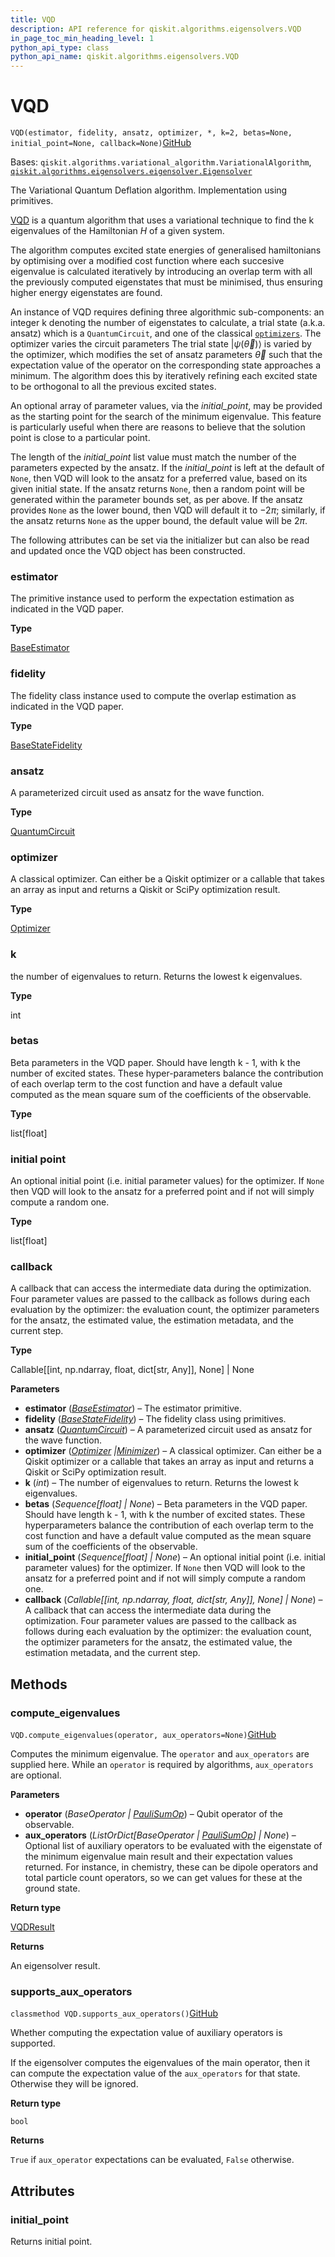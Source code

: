 ```yaml
---
title: VQD
description: API reference for qiskit.algorithms.eigensolvers.VQD
in_page_toc_min_heading_level: 1
python_api_type: class
python_api_name: qiskit.algorithms.eigensolvers.VQD
---
```


# VQD

<span id="qiskit.algorithms.eigensolvers.VQD" />

`VQD(estimator, fidelity, ansatz, optimizer, *, k=2, betas=None, initial_point=None, callback=None)`[GitHub](https://github.com/qiskit/qiskit/tree/stable/0.22/qiskit/algorithms/eigensolvers/vqd.py "view source code")

Bases: `qiskit.algorithms.variational_algorithm.VariationalAlgorithm`, [`qiskit.algorithms.eigensolvers.eigensolver.Eigensolver`](qiskit.algorithms.eigensolvers.Eigensolver "qiskit.algorithms.eigensolvers.eigensolver.Eigensolver")

The Variational Quantum Deflation algorithm. Implementation using primitives.

[VQD](https://arxiv.org/abs/1805.08138) is a quantum algorithm that uses a variational technique to find the k eigenvalues of the Hamiltonian $H$ of a given system.

The algorithm computes excited state energies of generalised hamiltonians by optimising over a modified cost function where each succesive eigenvalue is calculated iteratively by introducing an overlap term with all the previously computed eigenstates that must be minimised, thus ensuring higher energy eigenstates are found.

An instance of VQD requires defining three algorithmic sub-components: an integer k denoting the number of eigenstates to calculate, a trial state (a.k.a. ansatz) which is a `QuantumCircuit`, and one of the classical [`optimizers`](qiskit.algorithms.optimizers#module-qiskit.algorithms.optimizers "qiskit.algorithms.optimizers"). The optimizer varies the circuit parameters The trial state $\vert \psi(\vec\theta)\rangle$ is varied by the optimizer, which modifies the set of ansatz parameters $\vec\theta$ such that the expectation value of the operator on the corresponding state approaches a minimum. The algorithm does this by iteratively refining each excited state to be orthogonal to all the previous excited states.

An optional array of parameter values, via the *initial\_point*, may be provided as the starting point for the search of the minimum eigenvalue. This feature is particularly useful when there are reasons to believe that the solution point is close to a particular point.

The length of the *initial\_point* list value must match the number of the parameters expected by the ansatz. If the *initial\_point* is left at the default of `None`, then VQD will look to the ansatz for a preferred value, based on its given initial state. If the ansatz returns `None`, then a random point will be generated within the parameter bounds set, as per above. If the ansatz provides `None` as the lower bound, then VQD will default it to $-2\pi$; similarly, if the ansatz returns `None` as the upper bound, the default value will be $2\pi$.

The following attributes can be set via the initializer but can also be read and updated once the VQD object has been constructed.

<span id="qiskit.algorithms.eigensolvers.VQD.estimator" />

### estimator

The primitive instance used to perform the expectation estimation as indicated in the VQD paper.

**Type**

[BaseEstimator](qiskit.primitives.BaseEstimator "qiskit.primitives.BaseEstimator")

<span id="qiskit.algorithms.eigensolvers.VQD.fidelity" />

### fidelity

The fidelity class instance used to compute the overlap estimation as indicated in the VQD paper.

**Type**

[BaseStateFidelity](qiskit.algorithms.state_fidelities.BaseStateFidelity "qiskit.algorithms.state_fidelities.BaseStateFidelity")

<span id="qiskit.algorithms.eigensolvers.VQD.ansatz" />

### ansatz

A parameterized circuit used as ansatz for the wave function.

**Type**

[QuantumCircuit](qiskit.circuit.QuantumCircuit "qiskit.circuit.QuantumCircuit")

<span id="qiskit.algorithms.eigensolvers.VQD.optimizer" />

### optimizer

A classical optimizer. Can either be a Qiskit optimizer or a callable that takes an array as input and returns a Qiskit or SciPy optimization result.

**Type**

[Optimizer](qiskit.algorithms.optimizers.Optimizer "qiskit.algorithms.optimizers.Optimizer")

<span id="qiskit.algorithms.eigensolvers.VQD.k" />

### k

the number of eigenvalues to return. Returns the lowest k eigenvalues.

**Type**

int

<span id="qiskit.algorithms.eigensolvers.VQD.betas" />

### betas

Beta parameters in the VQD paper. Should have length k - 1, with k the number of excited states. These hyper-parameters balance the contribution of each overlap term to the cost function and have a default value computed as the mean square sum of the coefficients of the observable.

**Type**

list\[float]

### initial point

An optional initial point (i.e. initial parameter values) for the optimizer. If `None` then VQD will look to the ansatz for a preferred point and if not will simply compute a random one.

**Type**

list\[float]

<span id="qiskit.algorithms.eigensolvers.VQD.callback" />

### callback

A callback that can access the intermediate data during the optimization. Four parameter values are passed to the callback as follows during each evaluation by the optimizer: the evaluation count, the optimizer parameters for the ansatz, the estimated value, the estimation metadata, and the current step.

**Type**

Callable\[\[int, np.ndarray, float, dict\[str, Any]], None] | None

**Parameters**

*   **estimator** ([*BaseEstimator*](qiskit.primitives.BaseEstimator "qiskit.primitives.BaseEstimator")) – The estimator primitive.
*   **fidelity** ([*BaseStateFidelity*](qiskit.algorithms.state_fidelities.BaseStateFidelity "qiskit.algorithms.state_fidelities.BaseStateFidelity")) – The fidelity class using primitives.
*   **ansatz** ([*QuantumCircuit*](qiskit.circuit.QuantumCircuit "qiskit.circuit.QuantumCircuit")) – A parameterized circuit used as ansatz for the wave function.
*   **optimizer** ([*Optimizer*](qiskit.algorithms.optimizers.Optimizer "qiskit.algorithms.optimizers.Optimizer")  *|*[*Minimizer*](qiskit.algorithms.optimizers.Minimizer "qiskit.algorithms.optimizers.Minimizer")) – A classical optimizer. Can either be a Qiskit optimizer or a callable that takes an array as input and returns a Qiskit or SciPy optimization result.
*   **k** (*int*) – The number of eigenvalues to return. Returns the lowest k eigenvalues.
*   **betas** (*Sequence\[float] | None*) – Beta parameters in the VQD paper. Should have length k - 1, with k the number of excited states. These hyperparameters balance the contribution of each overlap term to the cost function and have a default value computed as the mean square sum of the coefficients of the observable.
*   **initial\_point** (*Sequence\[float] | None*) – An optional initial point (i.e. initial parameter values) for the optimizer. If `None` then VQD will look to the ansatz for a preferred point and if not will simply compute a random one.
*   **callback** (*Callable\[\[int, np.ndarray, float, dict\[str, Any]], None] | None*) – A callback that can access the intermediate data during the optimization. Four parameter values are passed to the callback as follows during each evaluation by the optimizer: the evaluation count, the optimizer parameters for the ansatz, the estimated value, the estimation metadata, and the current step.

## Methods

### compute\_eigenvalues

<span id="qiskit.algorithms.eigensolvers.VQD.compute_eigenvalues" />

`VQD.compute_eigenvalues(operator, aux_operators=None)`[GitHub](https://github.com/qiskit/qiskit/tree/stable/0.22/qiskit/algorithms/eigensolvers/vqd.py "view source code")

Computes the minimum eigenvalue. The `operator` and `aux_operators` are supplied here. While an `operator` is required by algorithms, `aux_operators` are optional.

**Parameters**

*   **operator** (*BaseOperator |* [*PauliSumOp*](qiskit.opflow.primitive_ops.PauliSumOp "qiskit.opflow.primitive_ops.PauliSumOp")) – Qubit operator of the observable.
*   **aux\_operators** (*ListOrDict\[BaseOperator |* [*PauliSumOp*](qiskit.opflow.primitive_ops.PauliSumOp "qiskit.opflow.primitive_ops.PauliSumOp")*] | None*) – Optional list of auxiliary operators to be evaluated with the eigenstate of the minimum eigenvalue main result and their expectation values returned. For instance, in chemistry, these can be dipole operators and total particle count operators, so we can get values for these at the ground state.

**Return type**

[VQDResult](qiskit.algorithms.eigensolvers.VQDResult "qiskit.algorithms.eigensolvers.VQDResult")

**Returns**

An eigensolver result.

### supports\_aux\_operators

<span id="qiskit.algorithms.eigensolvers.VQD.supports_aux_operators" />

`classmethod VQD.supports_aux_operators()`[GitHub](https://github.com/qiskit/qiskit/tree/stable/0.22/qiskit/algorithms/eigensolvers/vqd.py "view source code")

Whether computing the expectation value of auxiliary operators is supported.

If the eigensolver computes the eigenvalues of the main operator, then it can compute the expectation value of the `aux_operators` for that state. Otherwise they will be ignored.

**Return type**

`bool`

**Returns**

`True` if `aux_operator` expectations can be evaluated, `False` otherwise.

## Attributes

<span id="qiskit.algorithms.eigensolvers.VQD.initial_point" />

### initial\_point

Returns initial point.

